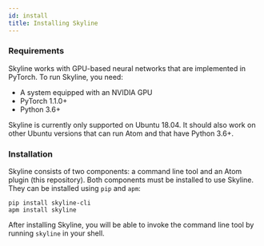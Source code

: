 ```yaml
---
id: install
title: Installing Skyline
---
```


### Requirements

Skyline works with GPU-based neural networks that are implemented in PyTorch.
To run Skyline, you need:

- A system equipped with an NVIDIA GPU
- PyTorch 1.1.0+
- Python 3.6+

Skyline is currently only supported on Ubuntu 18.04. It should also work on
other Ubuntu versions that can run Atom and that have Python 3.6+.


### Installation

Skyline consists of two components: a command line tool and an Atom plugin
(this repository). Both components must be installed to use Skyline. They can
be installed using `pip` and `apm`:

```
pip install skyline-cli
apm install skyline
```

After installing Skyline, you will be able to invoke the command line tool by
running `skyline` in your shell.
